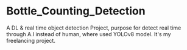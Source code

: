 # Bottle_Counting_Detection
A DL &amp; real time object detection Project, purpose for detect real time through A.I instead of human, where used YOLOv8 model.
It's my freelancing project.
